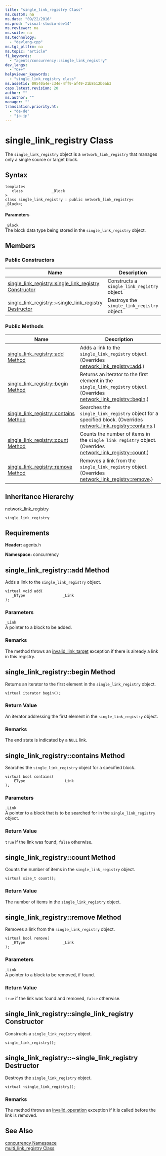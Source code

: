 ```yaml
---
title: "single_link_registry Class"
ms.custom: na
ms.date: "09/22/2016"
ms.prod: "visual-studio-dev14"
ms.reviewer: na
ms.suite: na
ms.technology: 
  - "devlang-cpp"
ms.tgt_pltfrm: na
ms.topic: "article"
f1_keywords: 
  - "agents/concurrency::single_link_registry"
dev_langs: 
  - "C++"
helpviewer_keywords: 
  - "single_link_registry class"
ms.assetid: 09540a4e-c34e-4ff9-af49-21b8612b6ab3
caps.latest.revision: 20
author: ""
ms.author: ""
manager: ""
translation.priority.ht: 
  - "de-de"
  - "ja-jp"
---
```

# single_link_registry Class
The             `single_link_registry` object is a             `network_link_registry` that manages only a single source or target block.  
  
## Syntax  
  
```  
template<  
   class             _Block  
>  
class single_link_registry : public network_link_registry<            _Block>;  
```  
  
#### Parameters  
 `_Block`  
 The block data type being stored in the                         `single_link_registry` object.  
  
## Members  
  
### Public Constructors  
  
|Name|Description|  
|----------|-----------------|  
|[single_link_registry::single_link_registry Constructor](#single_link_registry__single_link_registry_constructor)|Constructs a                                         `single_link_registry` object.|  
|[single_link_registry::~single_link_registry Destructor](#single_link_registry___dtorsingle_link_registry_destructor)|Destroys the                                         `single_link_registry` object.|  
  
### Public Methods  
  
|Name|Description|  
|----------|-----------------|  
|[single_link_registry::add Method](#single_link_registry__add_method)|Adds a link to the                                         `single_link_registry` object. (Overrides                                         [network_link_registry::add](../vs140/network_link_registry-class.md#network_link_registry__add_method).)|  
|[single_link_registry::begin Method](#single_link_registry__begin_method)|Returns an iterator to the first element in the                                         `single_link_registry` object. (Overrides                                         [network_link_registry::begin](../vs140/network_link_registry-class.md#network_link_registry__begin_method).)|  
|[single_link_registry::contains Method](#single_link_registry__contains_method)|Searches the                                         `single_link_registry` object for a specified block. (Overrides                                         [network_link_registry::contains](../vs140/network_link_registry-class.md#network_link_registry__contains_method).)|  
|[single_link_registry::count Method](#single_link_registry__count_method)|Counts the number of items in the                                         `single_link_registry` object. (Overrides                                         [network_link_registry::count](../vs140/network_link_registry-class.md#network_link_registry__count_method).)|  
|[single_link_registry::remove Method](#single_link_registry__remove_method)|Removes a link from the                                         `single_link_registry` object. (Overrides                                         [network_link_registry::remove](../vs140/network_link_registry-class.md#network_link_registry__remove_method).)|  
  
## Inheritance Hierarchy  
 [network_link_registry](../vs140/network_link_registry-class.md)  
  
 `single_link_registry`  
  
## Requirements  
 **Header:** agents.h  
  
 **Namespace:** concurrency  
  
##  <a name="single_link_registry__add_method"></a>  single_link_registry::add Method  
 Adds a link to the                 `single_link_registry` object.  
  
```  
virtual void add(  
   _EType                 _Link  
);  
```  
  
### Parameters  
 `_Link`  
 A pointer to a block to be added.  
  
### Remarks  
 The method throws an                         [invalid_link_target](../vs140/invalid_link_target-class.md) exception if there is already a link in this registry.  
  
##  <a name="single_link_registry__begin_method"></a>  single_link_registry::begin Method  
 Returns an iterator to the first element in the                 `single_link_registry` object.  
  
```  
virtual iterator begin();  
```  
  
### Return Value  
 An iterator addressing the first element in the                         `single_link_registry` object.  
  
### Remarks  
 The end state is indicated by a                         `NULL` link.  
  
##  <a name="single_link_registry__contains_method"></a>  single_link_registry::contains Method  
 Searches the                 `single_link_registry` object for a specified block.  
  
```  
virtual bool contains(  
   _EType                 _Link  
);  
```  
  
### Parameters  
 `_Link`  
 A pointer to a block that is to be searched for in the                                 `single_link_registry` object.  
  
### Return Value  
 `true` if the link was found,                         `false` otherwise.  
  
##  <a name="single_link_registry__count_method"></a>  single_link_registry::count Method  
 Counts the number of items in the                 `single_link_registry` object.  
  
```  
virtual size_t count();  
```  
  
### Return Value  
 The number of items in the                         `single_link_registry` object.  
  
##  <a name="single_link_registry__remove_method"></a>  single_link_registry::remove Method  
 Removes a link from the                 `single_link_registry` object.  
  
```  
virtual bool remove(  
   _EType                 _Link  
);  
```  
  
### Parameters  
 `_Link`  
 A pointer to a block to be removed, if found.  
  
### Return Value  
 `true` if the link was found and removed,                         `false` otherwise.  
  
##  <a name="single_link_registry__single_link_registry_constructor"></a>  single_link_registry::single_link_registry Constructor  
 Constructs a                 `single_link_registry` object.  
  
```  
single_link_registry();  
```  
  
##  <a name="single_link_registry___dtorsingle_link_registry_destructor"></a>  single_link_registry::~single_link_registry Destructor  
 Destroys the                 `single_link_registry` object.  
  
```  
virtual ~single_link_registry();  
```  
  
### Remarks  
 The method throws an                         [invalid_operation](../vs140/invalid_operation-class.md) exception if it is called before the link is removed.  
  
## See Also  
 [concurrency Namespace](../vs140/concurrency-namespace.md)   
 [multi_link_registry Class](../vs140/multi_link_registry-class.md)